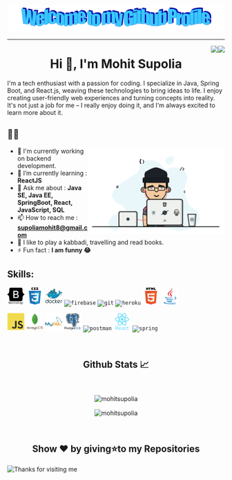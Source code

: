 <img src="welcome.png" alt="welcome to my github profile"><hr>
 <a href="https://twitter.com/mohitsupolia"><img align="right" src="https://img.shields.io/badge/twitter-%2320A1F1.svg?&style=for-the-badge&logo=twitter&logoColor=white" height=25> </a>
 <a href="https://www.linkedin.com/in/mohitsupolia"><img align ="right" src="https://img.shields.io/badge/linkedin-%230077B5.svg?&style=for-the-badge&logo=linkedin&logoColor=white"></a>
 <h1 align="center">Hi 👋, I'm Mohit Supolia</h1>
<p>I'm a tech enthusiast with a passion for coding. I specialize in Java, Spring Boot, and React.js, weaving these technologies to bring ideas to life. I enjoy creating user-friendly web experiences and turning concepts into reality. It's not just a job for me – I really enjoy doing it, and I'm always excited to learn more about it.</p>
<!--
<p align="left"> <img src="https://komarev.com/ghpvc/?username=mohitsupolia&label=Profile%20views&color=0e75b6&style=flat" alt="mohitsupolia" /> </p> -->
<h2>💭💭</h2>
<img src = "work.gif" align="right" height="200px"/>

- 🚀 I'm currently working on backend development.
- 🌱 I’m currently learning : **ReactJS**
- 💬 Ask me about :  **Java SE, Java EE, SpringBoot, React, JavaScript, SQL**
- 📫 How to reach me :  **supoliamohit8@gmail.com**
- 🌟 I like to play a kabbadi, travelling and read books.
- ⚡ Fun fact :  **I am funny 😂**




 <!-- <h3 align="left">Connect with me:</h3>
<p align="left">
<a href="https://twitter.com/mohitsupolia" target="blank"><img align="center" src="https://raw.githubusercontent.com/rahuldkjain/github-profile-readme-generator/master/src/images/icons/Social/twitter.svg" alt="mohitsupolia" height="30" width="40" /></a>
<a href="https://www.linkedin.com/in/mohit-supolia-8353a7243/" target="blank"><img align="center" src="https://raw.githubusercontent.com/rahuldkjain/github-profile-readme-generator/master/src/images/icons/Social/linked-in-alt.svg" alt="mohitsupola" height="30" width="40" /></a>
</p> -->



<h2 align="left">Skills:</h2>

<p align="left"> 
  <code><img src="https://raw.githubusercontent.com/devicons/devicon/master/icons/bootstrap/bootstrap-plain-wordmark.svg" alt="bootstrap" width="40" height="40"/></code>
  <code><img src="https://raw.githubusercontent.com/devicons/devicon/master/icons/css3/css3-original-wordmark.svg" alt="css3" width="40" height="40"/></code>
  <code><img src="https://raw.githubusercontent.com/devicons/devicon/master/icons/docker/docker-original-wordmark.svg" alt="docker" width="40" height="40"/></code>
  <code><img src="https://www.vectorlogo.zone/logos/firebase/firebase-icon.svg" alt="firebase" width="40" height="40"/></code> 
  <code><img src="https://www.vectorlogo.zone/logos/git-scm/git-scm-icon.svg" alt="git" width="40" height="40"/></code>
  <code><img src="https://www.vectorlogo.zone/logos/heroku/heroku-icon.svg" alt="heroku" width="40" height="40"/></code>
  <code><img src="https://raw.githubusercontent.com/devicons/devicon/master/icons/html5/html5-original-wordmark.svg" alt="html5" width="40" height="40"/></code>
  <code><img src="https://raw.githubusercontent.com/devicons/devicon/master/icons/java/java-original.svg" alt="java" width="40" height="40"/></code>
  
  <code><img src="https://raw.githubusercontent.com/devicons/devicon/master/icons/javascript/javascript-original.svg" alt="javascript" width="40" height="40"/></code>
  <code><img src="https://raw.githubusercontent.com/devicons/devicon/master/icons/mongodb/mongodb-original-wordmark.svg" alt="mongodb" width="40" height="40"/></code>
  <code><img src="https://raw.githubusercontent.com/devicons/devicon/master/icons/mysql/mysql-original-wordmark.svg" alt="mysql" width="40" height="40"/></code>
  <code><img src="https://raw.githubusercontent.com/devicons/devicon/master/icons/postgresql/postgresql-original-wordmark.svg" alt="postgresql" width="40" height="40"/></code>
  <code><img src="https://www.vectorlogo.zone/logos/getpostman/getpostman-icon.svg" alt="postman" width="40" height="40"/></code>
  <code><img src="https://raw.githubusercontent.com/devicons/devicon/master/icons/react/react-original-wordmark.svg" alt="react" width="40" height="40"/></code>
  <code><img src="https://www.vectorlogo.zone/logos/springio/springio-icon.svg" alt="spring" width="40" height="40"/></code></p>

  <br>

  <h2><summary align="center">Github Stats 📈</summary></h2>
  <br>

<!--  <p align="center">
  <img align="left" src="https://github-readme-stats.vercel.app/api/top-langs?username=mohitsupolia&show_icons=true&locale=en&layout=compact" alt="mohitsupolia" />
</p>
-->
<p align="center">
<img align="center" src="https://github-readme-stats.vercel.app/api?username=mohitsupolia&show_icons=true&theme=radical" alt="mohitsupolia" />
</p>

<p align="center">
<img align="center" src="https://github-readme-streak-stats.herokuapp.com/?user=mohitsupolia&theme=radical" alt="mohitsupolia" />
</p>

<br>
<h2 align="center">Show ❤ by giving⭐to my Repositories</h2>

<img height="120" alt="Thanks for visiting me" width="100%" src="https://raw.githubusercontent.com/BrunnerLivio/brunnerlivio/master/images/marquee.svg" />



